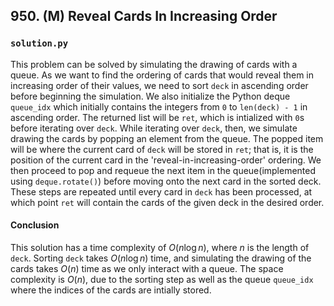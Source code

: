 ## 950. (M) Reveal Cards In Increasing Order

### `solution.py`
This problem can be solved by simulating the drawing of cards with a queue. As we want to find the ordering of cards that would reveal them in increasing order of their values, we need to sort `deck` in ascending order before beginning the simulation. We also initialize the Python deque `queue_idx` which initially contains the integers from `0` to `len(deck) - 1` in ascending order. The returned list will be `ret`, which is intialized with `0`s before iterating over `deck`. While iterating over `deck`, then, we simulate drawing the cards by popping an element from the queue. The popped item will be where the current card of `deck` will be stored in `ret`; that is, it is the position of the current card in the 'reveal-in-increasing-order' ordering. We then proceed to pop and requeue the next item in the queue(implemented using `deque.rotate()`) before moving onto the next card in the sorted deck. These steps are repeated until every card in `deck` has been processed, at which point `ret` will contain the cards of the given deck in the desired order.  


#### Conclusion
This solution has a time complexity of $O(n\log n)$, where $n$ is the length of `deck`. Sorting `deck` takes $O(n\log n)$ time, and simulating the drawing of the cards takes $O(n)$ time as we only interact with a queue. The space complexity is $O(n)$, due to the sorting step as well as the queue `queue_idx` where the indices of the cards are intially stored.  
  

